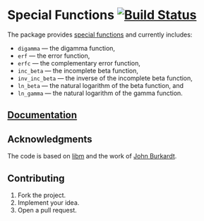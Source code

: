 # Special Functions [![Build Status][status-img]][status-url]

The package provides [special functions][1] and currently includes:

* `digamma` — the digamma function,
* `erf` — the error function,
* `erfc` — the complementary error function,
* `inc_beta` — the incomplete beta function,
* `inv_inc_beta` — the inverse of the incomplete beta function,
* `ln_beta` — the natural logarithm of the beta function, and
* `ln_gamma` — the natural logarithm of the gamma function.

## [Documentation][docs]

## Acknowledgments

The code is based on [libm][2] and the work of [John Burkardt][3].

## Contributing

1. Fork the project.
2. Implement your idea.
3. Open a pull request.

[1]: https://en.wikipedia.org/wiki/Special_functions
[2]: https://sourceware.org/newlib/libm.html
[3]: http://people.sc.fsu.edu/~jburkardt

[status-img]: https://travis-ci.org/stainless-steel/special.svg?branch=master
[status-url]: https://travis-ci.org/stainless-steel/special
[docs]: https://stainless-steel.github.io/special
